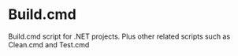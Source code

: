 # Build.cmd
Build.cmd script for .NET projects. Plus other related scripts such as Clean.cmd and Test.cmd
